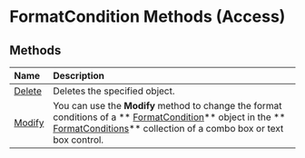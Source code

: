 
# FormatCondition Methods (Access)

## Methods



|**Name**|**Description**|
|:-----|:-----|
| [Delete](651e6954-eac9-0095-9d52-30df4f6f23cd.md)|Deletes the specified object.|
| [Modify](213a50f2-30ae-bcdc-d690-2d45bbe6f6e7.md)|You can use the  **Modify** method to change the format conditions of a ** [FormatCondition](a31deaae-b32d-c45b-b3b2-113a9e62cc7a.md)** object in the ** [FormatConditions](0a1cd89b-6690-8272-ebd9-d841e9fb1d4c.md)** collection of a combo box or text box control.|
